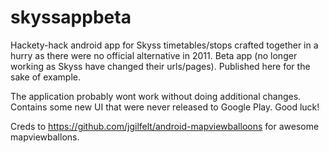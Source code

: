 skyssappbeta
============

Hackety-hack android app for Skyss timetables/stops crafted together in a hurry as there were no official alternative in 2011. Beta app (no longer working as Skyss have changed their urls/pages). Published here for the sake of example.

The application probably wont work without doing additional changes. Contains some new UI that were never released to Google Play. Good luck!

Creds to https://github.com/jgilfelt/android-mapviewballoons for awesome mapviewballons.
